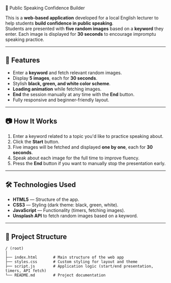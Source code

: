 🎤 Public Speaking Confidence Builder

This is a **web-based application** developed for a local English lecturer to help students **build confidence in public speaking**.  
Students are presented with **five random images** based on a **keyword** they enter. Each image is displayed for **30 seconds** to encourage impromptu speaking practice.

---

## 🚀 Features

- Enter a **keyword** and fetch relevant random images.
- Display **5 images**, each for **30 seconds**.
- Stylish **black, green, and white color scheme**.
- **Loading animation** while fetching images.
- **End** the session manually at any time with the **End** button.
- Fully responsive and beginner-friendly layout.

---

## 📷 How It Works

1. Enter a keyword related to a topic you'd like to practice speaking about.
2. Click the **Start** button.
3. Five images will be fetched and displayed **one by one**, each for **30 seconds**.
4. Speak about each image for the full time to improve fluency.
5. Press the **End** button if you want to manually stop the presentation early.

---

## 🛠️ Technologies Used

- **HTML5** — Structure of the app.
- **CSS3** — Styling (dark theme: black, green, white).
- **JavaScript** — Functionality (timers, fetching images).
- **Unsplash API** to fetch random images based on a keyword.

---

## 📂 Project Structure

```plaintext
/ (root)
│
├── index.html       # Main structure of the web app
├── styles.css       # Custom styling for layout and theme
├── script.js        # Application logic (start/end presentation, timers, API fetch)
└── README.md        # Project documentation
